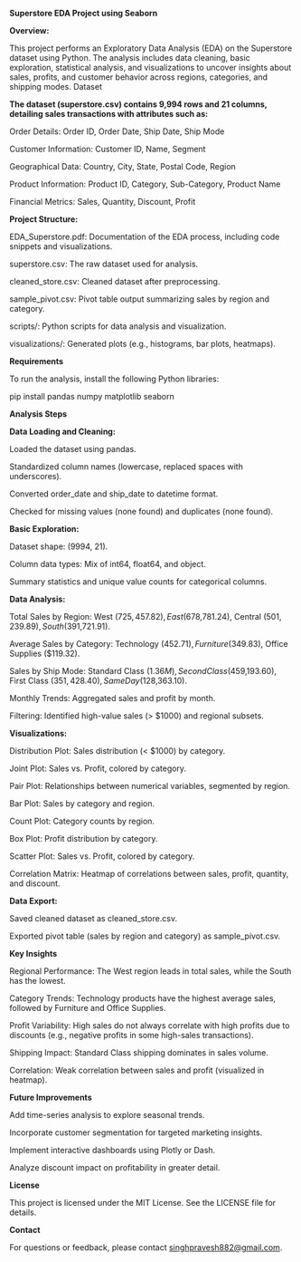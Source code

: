**Superstore EDA Project using Seaborn**


**Overview:**

This project performs an Exploratory Data Analysis (EDA) on the Superstore dataset using Python. The analysis includes data cleaning, basic exploration, statistical analysis, and visualizations to uncover insights about sales, profits, and customer behavior across regions, categories, and shipping modes.
Dataset


**The dataset (superstore.csv) contains 9,994 rows and 21 columns, detailing sales transactions with attributes such as:**

Order Details: Order ID, Order Date, Ship Date, Ship Mode

Customer Information: Customer ID, Name, Segment

Geographical Data: Country, City, State, Postal Code, Region

Product Information: Product ID, Category, Sub-Category, Product Name

Financial Metrics: Sales, Quantity, Discount, Profit



**Project Structure:**

EDA_Superstore.pdf: Documentation of the EDA process, including code snippets and visualizations.

superstore.csv: The raw dataset used for analysis.

cleaned_store.csv: Cleaned dataset after preprocessing.

sample_pivot.csv: Pivot table output summarizing sales by region and category.

scripts/: Python scripts for data analysis and visualization.

visualizations/: Generated plots (e.g., histograms, bar plots, heatmaps).



**Requirements**

To run the analysis, install the following Python libraries:

pip install pandas numpy matplotlib seaborn



**Analysis Steps**


**Data Loading and Cleaning:**

Loaded the dataset using pandas.

Standardized column names (lowercase, replaced spaces with underscores).

Converted order_date and ship_date to datetime format.

Checked for missing values (none found) and duplicates (none found).



**Basic Exploration:**

Dataset shape: (9994, 21).

Column data types: Mix of int64, float64, and object.

Summary statistics and unique value counts for categorical columns.



**Data Analysis:**

Total Sales by Region: West ($725,457.82), East ($678,781.24), Central ($501,239.89), South ($391,721.91).

Average Sales by Category: Technology ($452.71), Furniture ($349.83), Office Supplies ($119.32).

Sales by Ship Mode: Standard Class ($1.36M), Second Class ($459,193.60), First Class ($351,428.40), Same Day ($128,363.10).

Monthly Trends: Aggregated sales and profit by month.

Filtering: Identified high-value sales (> $1000) and regional subsets.



**Visualizations:**

Distribution Plot: Sales distribution (< $1000) by category.

Joint Plot: Sales vs. Profit, colored by category.

Pair Plot: Relationships between numerical variables, segmented by region.

Bar Plot: Sales by category and region.

Count Plot: Category counts by region.

Box Plot: Profit distribution by category.

Scatter Plot: Sales vs. Profit, colored by category.

Correlation Matrix: Heatmap of correlations between sales, profit, quantity, and discount.



**Data Export:**

Saved cleaned dataset as cleaned_store.csv.

Exported pivot table (sales by region and category) as sample_pivot.csv.



**Key Insights**

Regional Performance: The West region leads in total sales, while the South has the lowest.

Category Trends: Technology products have the highest average sales, followed by Furniture and Office Supplies.

Profit Variability: High sales do not always correlate with high profits due to discounts (e.g., negative profits in some high-sales transactions).

Shipping Impact: Standard Class shipping dominates in sales volume.

Correlation: Weak correlation between sales and profit (visualized in heatmap).



**Future Improvements**

Add time-series analysis to explore seasonal trends.

Incorporate customer segmentation for targeted marketing insights.

Implement interactive dashboards using Plotly or Dash.

Analyze discount impact on profitability in greater detail.



**License**

This project is licensed under the MIT License. See the LICENSE file for details.



**Contact**

For questions or feedback, please contact singhpravesh882@gmail.com.
